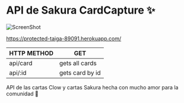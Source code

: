# API de Sakura CardCapture ✨


![ScreenShot](https://raw.github.com/JessVel/sakura-card-capture-api/main/assets/sakura.jpg) 


https://protected-taiga-89091.herokuapp.com/

|HTTP METHOD|      GET       |
|-----------|----------------|
|api/card   | gets all cards||
|api/:id    | gets card by id|


API de las cartas Clow y cartas Sakura hecha con mucho amor para la comunidad 🌈

